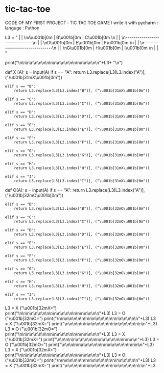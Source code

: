 # tic-tac-toe
CODE OF MY FIRST PROJECT : TIC TAC TOE GAME 
I write it with pycharm :
languge : Puthon



L3 = "        |               |         \nA\u001b[0m       |       B\u001b[0m       |    C\u001b[0m      \n        |               |         \n-------------------------------\n        |               |         \nD\u001b[0m       |       E\u001b[0m       |    F\u001b[0m    \n        |               |         \n-------------------------------\n        |               |        \nG\u001b[0m       |       H\u001b[0m       |    I\u001b[0m    \n        |               |         "


print("\n\n\n\n\n\n\n\n\n\n\n\n\n\n\n\n\n\n\n\n\n"+L3+ "\n")

def X (A):
    s = input(A)
    if s == "A":
        return  L3.replace(L3[L3.index("A")], ("\u001b[31mX\u001b[0m"))

    elif s == "B":
        return L3.replace(L3[L3.index("B")], ("\u001b[31mX\u001b[0m"))

    elif s == "C":
        return L3.replace(L3[L3.index("C")], ("\u001b[31mX\u001b[0m"))

    elif s == "D":
        return L3.replace(L3[L3.index("D")], ("\u001b[31mX\u001b[0m"))

    elif s == "E":
        return L3.replace(L3[L3.index("E")], ("\u001b[31mX\u001b[0m"))

    elif s == "F":
        return L3.replace(L3[L3.index("F")], ("\u001b[31mX\u001b[0m"))

    elif s == "G":
        return L3.replace(L3[L3.index("G")], ("\u001b[31mX\u001b[0m"))

    elif s == "H":
        return L3.replace(L3[L3.index("H")], ("\u001b[31mX\u001b[0m"))

    elif s == "I":
        return L3.replace(L3[L3.index("I")], ("\u001b[31mX\u001b[0m"))


def O(A):
    s = input(A)
    if s == "A":
        return L3.replace(L3[L3.index("A")], ("\u001b[32mO\u001b[0m"))

    elif s == "B":
        return L3.replace(L3[L3.index("B")], ("\u001b[32mO\u001b[0m"))

    elif s == "C":
        return L3.replace(L3[L3.index("C")], ("\u001b[32mO\u001b[0m"))

    elif s == "D":
        return L3.replace(L3[L3.index("D")], ("\u001b[32mO\u001b[0m"))

    elif s == "E":
        return L3.replace(L3[L3.index("E")], ("\u001b[32mO\u001b[0m"))

    elif s == "F":
        return L3.replace(L3[L3.index("F")], ("\u001b[32mO\u001b[0m"))

    elif s == "G":
        return L3.replace(L3[L3.index("G")], ("\u001b[32mO\u001b[0m"))

    elif s == "H":
        return L3.replace(L3[L3.index("H")], ("\u001b[32mO\u001b[0m"))

    elif s == "I":
        return L3.replace(L3[L3.index("I")], ("\u001b[32mO\u001b[0m"))


L3 = X ("\u001b[32mX=")
print("\n\n\n\n\n\n\n\n\n\n\n\n\n\n\n\n\n\n\n\n\n"+L3)
L3 = O ("\u001b[32mO=")
print("\n\n\n\n\n\n\n\n\n\n\n\n\n\n\n\n\n\n\n\n\n"+L3)
L3 = X ("\u001b[32mX=")
print("\n\n\n\n\n\n\n\n\n\n\n\n\n\n\n\n\n\n\n\n\n"+L3)
L3 = O ("\u001b[32mO=")
print("\n\n\n\n\n\n\n\n\n\n\n\n\n\n\n\n\n\n\n\n\n"+L3)
L3 = X ("\u001b[32mX=")
print("\n\n\n\n\n\n\n\n\n\n\n\n\n\n\n\n\n\n\n\n\n"+L3)
L3 = O ("\u001b[32mO=")
print("\n\n\n\n\n\n\n\n\n\n\n\n\n\n\n\n\n\n\n\n\n"+L3)
L3 = X ("\u001b[32mX=")
print("\n\n\n\n\n\n\n\n\n\n\n\n\n\n\n\n\n\n\n\n\n"+L3)
L3 = O ("\u001b[32mO=")
print("\n\n\n\n\n\n\n\n\n\n\n\n\n\n\n\n\n\n\n\n\n"+L3)
L3 = X ("\u001b[32mX=")
print("\n\n\n\n\n\n\n\n\n\n\n\n\n\n\n\n\n\n\n\n\n"+L3
